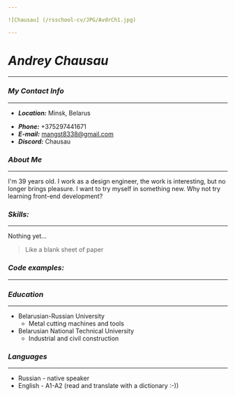 ```yaml
---

![Chausau] (/rsschool-cv/JPG/AvdrCh1.jpg)

---
```

# _**Andrey Chausau**_
---
### _My Contact Info_
---
   * _**Location:**_  Minsk, Belarus
   - _**Phone:**_ +375297441671
   - _**E-mail:**_ <mangst8338@gmail.com>
   - _**Discord:**_ Chausau

### _About Me_
---
I'm 39 years old. I work as a design engineer, the work is interesting, but no longer brings pleasure. I want to try myself in something new. Why not try learning front-end development?

### _Skills:_
---
Nothing yet…
> Like a blank sheet of paper

### _Code examples:_
---

### _Education_
---
* Belarusian-Russian University
  * Metal cutting machines and tools
* Belarusian National Technical University
  * Industrial and civil construction

### _Languages_
---
* Russian - native speaker
* English - A1-A2 (read and translate with a dictionary :-))
